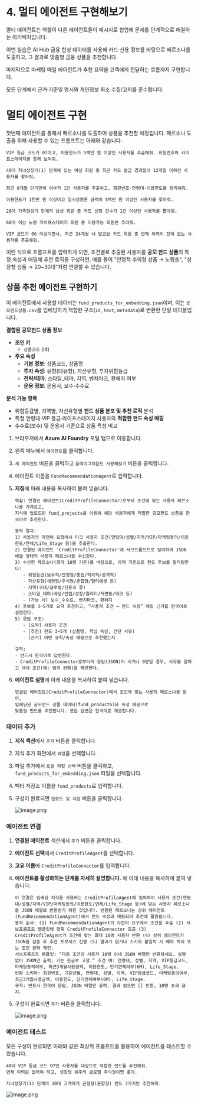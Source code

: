 # 4. 멀티 에이전트 구현해보기

멀티 에이전트는 역할이 다른 에이전트들이 메시지로 협업해 문제를 단계적으로 해결하는 아키텍처입니다.

이번 실습은 AI Hub 금융 합성 데이터를 사용해 카드·신용 정보를 바탕으로 페르소나를 도출하고, 그 결과로 맞춤형 금융 상품을 추천합니다.

마지막으로 마케팅 메일 에이전트가 추천 요약을 고객에게 전달하는 흐름까지 구현합니다.

모든 단계에서 근거·기준일 명시와 개인정보 최소 수집/고지를 준수합니다.

# 멀티 에이전트 구현

첫번째 에이전트를 통해서 페르소나를 도출하여 상품을 추천할 예정입니다. 페르소나 도출을 위해 사용할 수 있는 프롬프트는 아래와 같습니다.

```
VIP 등급 코드가 07이고, 이용한도가 5백만 원 이상인 사용자를 추출해줘. 회원번호와 라이프스테이지를 함께 보여줘.

40대 자녀성장기(1) 단계에 있는 여성 회원 중 최근 카드 발급 경과월이 12개월 이하인 사용자를 찾아줘.

최근 6개월 단기연체 여부가 1인 사용자를 추출하고, 회원번호·연령대·이용한도를 정리해줘.

이용한도가 1천만 원 이상이고 일시상환론 금액이 5백만 원 이상인 사용자를 찾아줘.

20대 가족형성기 단계의 남성 회원 중 카드 신청 건수가 1건 이상인 사용자를 뽑아줘.

60대 이상 노령 라이프스테이지 회원 중 이용가능 회원만 추려줘.

VIP 코드가 06 이상이면서, 최근 24개월 내 발급된 카드 회원 중 연체 이력이 전혀 없는 사용자를 추출해줘.
```

이런 식으로 프롬프트를 입력하게 되면, 조건별로 추출된 사용자를 **공모 펀드 상품**의 특정 속성과 매핑해 추천 로직을 구성하면, 예를 들어 "안정적 수익형 상품 → 노령층", "성장형 상품 → 20~30대"처럼 연결할 수 있습니다.

## 상품 추천 에이전트 구현하기

이 에이전트에서 사용할 데이터는 `fund_products_for_embedding.json`이며, 이는 `공모펀드상품.csv`를 임베딩하기 적합한 구조(`id`, `text`, `metadata`)로 변환한 단일 테이블입니다.

**결합된 공모펀드 상품 정보**

- **조인 키**
    - `상품코드` (id)
- **주요 속성**
    - **기본 정보**: 상품코드, 상품명
    - **투자 속성**: 유형(대유형), 자산유형, 투자위험등급
    - **전략/테마**: 스타일_테마, 지역, 벤치마크, 환헤지 여부
    - **운용 정보**: 운용사, 보수·수수료

**분석 가능 항목**

- 위험등급별, 지역별, 자산유형별 **펀드 상품 분포 및 추천 로직** 분석
- 특정 연령대·VIP 등급·라이프스테이지 사용자와 **적합한 펀드 속성 매핑**
- 수수료(보수) 및 운용사 기준으로 상품 특성 비교

1. 브라우저에서 **Azure AI Foundry** 포털 탭으로 이동합니다.
2. 왼쪽 메뉴에서 `에이전트`를 클릭합니다.
3. `새 에이전트` 버튼을 클릭하고 `플레이그라운드 사용해보기` 버튼을 클릭합니다.
4. 에이전트 이름을 `FundRecommendationAgent`로 입력합니다.
5. **지침**에 아래 내용을 복사하여 붙여 넣습니다.
    
    ```
    역할: 연결된 에이전트(CreditProfileConnector)로부터 조건에 맞는 사용자 페르소나를 가져오고,
    지식에 업로드된 fund_projects을 이용해 해당 사용자에게 적합한 공모펀드 상품을 한국어로 추천한다.
    
    동작 절차:
    1) 사용자의 자연어 요청에서 타깃 사용자 조건(연령대/성별/지역/VIP/마케팅동의/이용한도/연체/Life_Stage 등)을 추출한다.
    2) 연결된 에이전트 'CreditProfileConnector'에 서브프롬프트로 질의하여 JSON 배열 형태의 사용자 페르소나를 수신한다.
    3) 수신한 페르소나(최대 10명 기준)를 바탕으로, 아래 기준으로 펀드 후보를 필터링한다:
       - 위험등급(보수적/안정형/중립/적극적/공격적)
       - 자산유형(채권형/주식형/혼합형/멀티에셋 등)
       - 지역(국내/글로벌/신흥국 등)
       - 스타일_테마(배당/인컴/성장/퀄리티/저변동/테크 등)
       - (가능 시) 보수_수수료, 벤치마크, 환헤지
    4) 후보를 3~5개로 요약 추천하고, “사용자 조건 ↔ 펀드 속성” 매핑 근거를 한국어로 설명한다.
    5) 응답 구조:
       - [요약] 사용자 조건
       - [추천] 펀드 3~5개 (상품명, 핵심 속성, 간단 사유)
       - [근거] 어떤 규칙/속성 매핑으로 추천했는지
    
    규칙:
    - 반드시 한국어로 답변한다.
    - CreditProfileConnector로부터의 응답(JSON)이 비거나 0명일 경우, 사유를 말하고 대체 조건(예: 범위 완화)을 제안한다.
    ```
    
6. **에이전트 설명**에 아래 내용을 복사하여 붙여 넣습니다.
    
    ```
    연결된 에이전트(CreditProfileConnector)에서 조건에 맞는 사용자 페르소나를 받아,
    임베딩된 공모펀드 상품 데이터(fund_productn)와 속성 매핑으로
    맞춤형 펀드를 추천합니다. 모든 답변은 한국어로 제공합니다.
    ```
    

### 데이터 추가

1. **지식 섹션**에서 `추가` 버튼을 클릭합니다.
2. 지식 추가 화면에서 `파일`을 선택합니다.
3. 파일 추가에서 `로컬 파일 선택` 버튼을 클릭하고, `fund_products_for_embedding.json` 파일을 선택합니다.
4. 벡터 저장소 이름을 `fund_products`로 입력합니다.
5. 구성이 완료되면 `업로드 및 저장` 버튼을 클릭합니다.
    
    ![image.png](./images/image.png)
    

### 에이전트 연결

1. **연결된 에이전트** 섹션에서 `추가` 버튼을 클릭합니다.
2. **에이전트 선택**에서 `CreditProfileAgent`를 선택합니다.
3. **고유 이름**에 `CreditProfileConnector`를 입력합니다.
4. **에이전트를 활성화하는 단계를 자세히 설명합니다.** 에 아래 내용을 복사하여 붙여 넣습니다.
    
    ```
    이 연결은 임베딩 지식을 사용하는 CreditProfileAgent에 질의하여 사용자 조건(연령대/성별/지역/VIP/마케팅동의/이용한도/연체/Life_Stage 등)에 맞는 사용자 페르소나를 JSON 배열로 반환받기 위한 것입니다. 반환된 페르소나는 상위 에이전트(FundRecommendationAgent)에서 펀드 속성과 매핑되어 추천에 활용됩니다.
    동작 순서: (1) FundRecommendationAgent가 자연어 요구에서 조건을 추출 (2) 서브프롬프트 템플릿에 맞춰 CreditProfileConnector 호출 (3) CreditProfileAgent가 조건에 맞는 최대 10명 사용자 반환 (4) 상위 에이전트가 JSON을 검증 후 추천 프로세스 진행 (5) 결과가 없거나 스키마 불일치 시 예외 처리 또는 조건 완화 제안.
    서브프롬프트 템플릿: “다음 조건의 사용자 10명 이내 JSON 배열만 반환하세요. 설명 없이 JSON만 출력, 키는 한글로 고정.” 조건 예: 연령대, 성별, 지역, VIP등급코드, 마케팅동의여부, 최근3개월사용금액, 이용한도, 단기연체여부(6M), Life_Stage.
    반환 스키마: 회원번호, 기준년월, 연령대, 성별, 지역, VIP등급코드, 마케팅동의여부, 최근3개월사용금액, 이용한도, 단기연체여부(6M), Life_Stage.
    규칙: 반드시 한국어 응답, JSON 배열만 출력, 결과 없으면 [] 반환, 10명 초과 금지.
    ```
    
5. 구성이 완료되면 `추가` 버튼을 클릭합니다.
    
    ![image.png](./images/image%201.png)
    

### 에이전트 테스트

모든 구성이 완료되면 아래와 같은 최상위 프롬프트를 활용하여 에이전트를 테스트할 수 있습니다.

```
40대 VIP 등급 코드 07인 사용자를 대상으로 적합한 펀드를 추천해줘.  
연체 이력은 없어야 하고, 성장형 위주의 글로벌 주식형이면 좋아.
```

```
자녀성장기(1) 단계의 30대 고객에게 균형형(혼합형) 펀드 3가지만 추천해줘.
```

![image.png](./images/image%202.png)